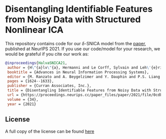 # Disentangling Identifiable Features from Noisy Data with Structured Nonlinear ICA

This repository contains code for our $\delta$-SNICA model from the [paper](https://arxiv.org/abs/2106.09620), published at NeurIPS 2021. If you use our code/model for your research, we would be grateful if you cite our work as:

```bib
@inproceedings{HalvaSNICA21,
 author = {H\"{a}lv\"{a}, Hermanni and Le Corff, Sylvain and Leh\'{e}ricy, Luc and So, Jonathan and Zhu, Yongjie and Gassiat, Elisabeth and Hyvarinen, Aapo},
 booktitle = {Advances in Neural Information Processing Systems},
 editor = {M. Ranzato and A. Beygelzimer and Y. Dauphin and P.S. Liang and J. Wortman Vaughan},
 pages = {1624--1633},
 publisher = {Curran Associates, Inc.},
 title = {Disentangling Identifiable Features from Noisy Data with Structured Nonlinear ICA},
 url = {https://proceedings.neurips.cc/paper_files/paper/2021/file/0cdbb4e65815fbaf79689b15482e7575-Paper.pdf},
 volume = {34},
 year = {2021}
 ```
## License
A full copy of the license can be found [here](LICENSE)
